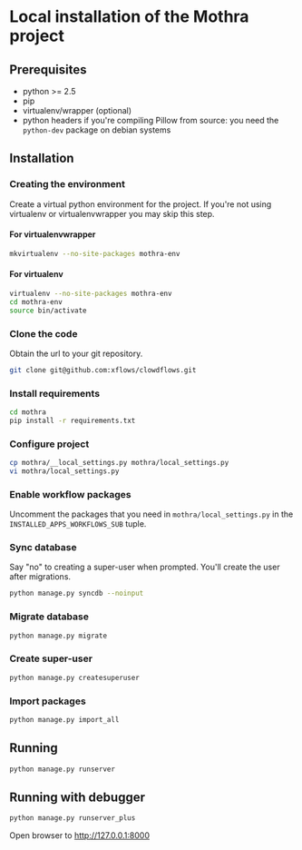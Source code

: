 # Local installation of the Mothra project #
## Prerequisites ##

- python >= 2.5
- pip
- virtualenv/wrapper (optional)
- python headers if you're compiling Pillow from source: you need the `python-dev` package on debian systems

## Installation ##
### Creating the environment ###
Create a virtual python environment for the project.
If you're not using virtualenv or virtualenvwrapper you may skip this step.

#### For virtualenvwrapper ####
```bash
mkvirtualenv --no-site-packages mothra-env
```

#### For virtualenv ####
```bash
virtualenv --no-site-packages mothra-env
cd mothra-env
source bin/activate
```

### Clone the code ###
Obtain the url to your git repository.

```bash
git clone git@github.com:xflows/clowdflows.git
```

### Install requirements ###
```bash
cd mothra
pip install -r requirements.txt
```

### Configure project ###
```bash
cp mothra/__local_settings.py mothra/local_settings.py
vi mothra/local_settings.py
```

### Enable workflow packages ###
Uncomment the packages that you need in `mothra/local_settings.py` in the `INSTALLED_APPS_WORKFLOWS_SUB` tuple.

### Sync database ###
Say "no" to creating a super-user when prompted. You'll create the user after migrations.

```bash
python manage.py syncdb --noinput
```

### Migrate database ###
```bash
python manage.py migrate
```

### Create super-user ###
```bash
python manage.py createsuperuser
```

### Import packages ###
```bash
python manage.py import_all
```

## Running ##
```bash
python manage.py runserver
```

## Running with debugger ##
```bash
python manage.py runserver_plus
```

Open browser to http://127.0.0.1:8000
